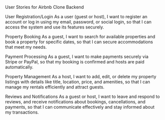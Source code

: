 User Stories for Airbnb Clone Backend

User Registration/Login
As a user (guest or host),
I want to register an account or log in using my email, password, or social login,
so that I can access the system and use its features securely.

Property Booking
As a guest,
I want to search for available properties and book a property for specific dates,
so that I can secure accommodations that meet my needs.

Payment Processing
As a guest,
I want to make payments securely via Stripe or PayPal,
so that my booking is confirmed and hosts are paid automatically.

Property Management
As a host,
I want to add, edit, or delete my property listings with details like title, location, price, and amenities,
so that I can manage my rentals efficiently and attract guests.

Reviews and Notifications
As a guest or host,
I want to leave and respond to reviews, and receive notifications about bookings, cancellations, and payments,
so that I can communicate effectively and stay informed about my transactions.
